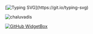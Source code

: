 [![Typing SVG](https://readme-typing-svg.herokuapp.com?font=Cascadia+Code&pause=1000&color=1D6483&random=false&width=435&lines=Hey+there+...)](https://git.io/typing-svg)
<div>
  <p>
    <img align="center" src="https://github-readme-stats.vercel.app/api?username=chaluvadis&show_icons=true&locale=en&layout=compact" alt="chaluvadis" />
  </p>
</div>

[![GitHub WidgetBox](https://github-widgetbox.vercel.app/api/profile?username=chaluvadis&data=followers,repositories,stars,commits)](https://github.com/Jurredr/github-widgetbox)
